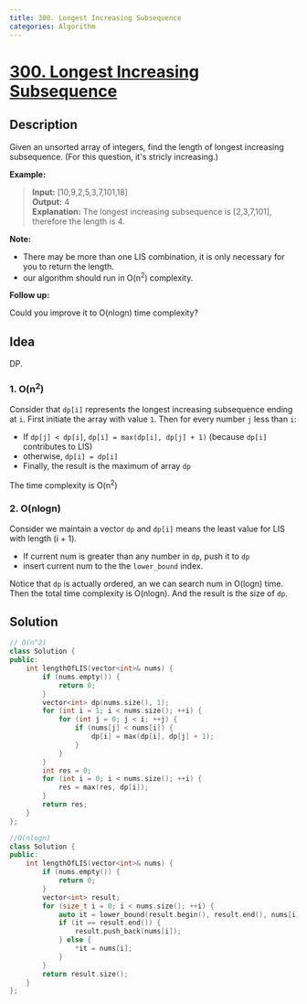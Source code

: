 ```yaml
---
title: 300. Longest Increasing Subsequence
categories: Algorithm
---
```

# [300. Longest Increasing Subsequence](https://leetcode.com/problems/longest-increasing-subsequence/description/)

## Description

Given an unsorted array of integers, find the length of longest increasing subsequence. (For this question, it's stricly increasing.)

<!-- more -->

**Example:**

>**Input:** [10,9,2,5,3,7,101,18] <br>
**Output:** 4 <br>
**Explanation:** The longest increasing subsequence is [2,3,7,101], therefore the length is 4. 

**Note:**

- There may be more than one LIS combination, it is only necessary for you to return the length.
- our algorithm should run in O(n<sup>2</sup>) complexity.

**Follow up:**

Could you improve it to O(nlogn) time complexity?

## Idea

DP. 

### 1. O(n<sup>2</sup>)

Consider that `dp[i]` represents the longest increasing subsequence ending at `i`. First initiate the array with value `1`. Then for every number `j` less than `i`:

- If `dp[j] < dp[i]`, `dp[i] = max(dp[i], dp[j] + 1)` (because `dp[i]` contributes to LIS)
- otherwise, `dp[i] = dp[i]`
- Finally, the result is the maximum of array `dp`

The time complexity is O(n<sup>2</sup>)

### 2. O(nlogn)

Consider we maintain a vector `dp` and `dp[i]` means the least value for LIS with length (i + 1).

- If current num is greater than any number in `dp`, push it to `dp`
- insert current num to the the `lower_bound` index.

Notice that `dp` is actually ordered, an we can search num in O(logn) time. Then the total time complexity is O(nlogn). And the result is the size of `dp`.

## Solution

```cpp
// O(n^2)
class Solution {
public:
    int lengthOfLIS(vector<int>& nums) {
        if (nums.empty()) {
            return 0;
        }
        vector<int> dp(nums.size(), 1);
        for (int i = 1; i < nums.size(); ++i) {
            for (int j = 0; j < i; ++j) {
                if (nums[j] < nums[i]) {
                    dp[i] = max(dp[i], dp[j] + 1);
                }
            }
        }
        int res = 0;
        for (int i = 0; i < nums.size(); ++i) {
            res = max(res, dp[i]);
        }
        return res;
    }
};
```

```cpp
//O(nlogn)
class Solution {
public:
    int lengthOfLIS(vector<int>& nums) {
        if (nums.empty()) {
            return 0;
        }
        vector<int> result;
        for (size_t i = 0; i < nums.size(); ++i) {
            auto it = lower_bound(result.begin(), result.end(), nums[i]);
            if (it == result.end()) {
                result.push_back(nums[i]);
            } else {
                *it = nums[i];
            }
        }
        return result.size();
    }
};
```
